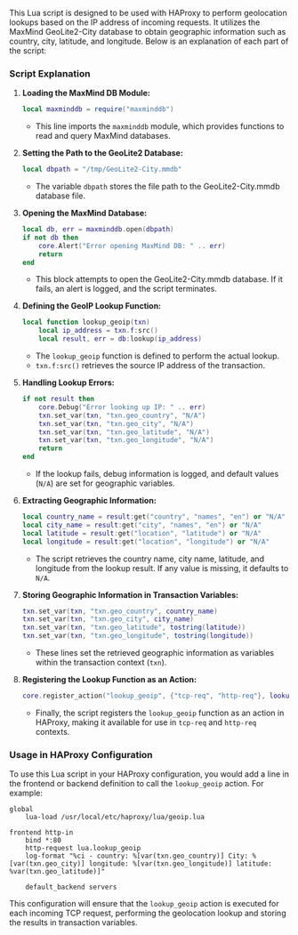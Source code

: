 This Lua script is designed to be used with HAProxy to perform geolocation lookups based on the IP address of incoming requests. It utilizes the MaxMind GeoLite2-City database to obtain geographic information such as country, city, latitude, and longitude. Below is an explanation of each part of the script:

### Script Explanation

1. **Loading the MaxMind DB Module:**
   ```lua
   local maxminddb = require("maxminddb")
   ```
   - This line imports the `maxminddb` module, which provides functions to read and query MaxMind databases.

2. **Setting the Path to the GeoLite2 Database:**
   ```lua
   local dbpath = "/tmp/GeoLite2-City.mmdb"
   ```
   - The variable `dbpath` stores the file path to the GeoLite2-City.mmdb database file.

3. **Opening the MaxMind Database:**
   ```lua
   local db, err = maxminddb.open(dbpath)
   if not db then
       core.Alert("Error opening MaxMind DB: " .. err)
       return
   end
   ```
   - This block attempts to open the GeoLite2-City.mmdb database. If it fails, an alert is logged, and the script terminates.

4. **Defining the GeoIP Lookup Function:**
   ```lua
   local function lookup_geoip(txn)
       local ip_address = txn.f:src()
       local result, err = db:lookup(ip_address)
   ```
   - The `lookup_geoip` function is defined to perform the actual lookup.
   - `txn.f:src()` retrieves the source IP address of the transaction.

5. **Handling Lookup Errors:**
   ```lua
   if not result then
       core.Debug("Error looking up IP: " .. err)
       txn.set_var(txn, "txn.geo_country", "N/A")
       txn.set_var(txn, "txn.geo_city", "N/A")
       txn.set_var(txn, "txn.geo_latitude", "N/A")
       txn.set_var(txn, "txn.geo_longitude", "N/A")
       return
   end
   ```
   - If the lookup fails, debug information is logged, and default values (`N/A`) are set for geographic variables.

6. **Extracting Geographic Information:**
   ```lua
   local country_name = result:get("country", "names", "en") or "N/A"
   local city_name = result:get("city", "names", "en") or "N/A"
   local latitude = result:get("location", "latitude") or "N/A"
   local longitude = result:get("location", "longitude") or "N/A"
   ```
   - The script retrieves the country name, city name, latitude, and longitude from the lookup result. If any value is missing, it defaults to `N/A`.

7. **Storing Geographic Information in Transaction Variables:**
   ```lua
   txn.set_var(txn, "txn.geo_country", country_name)
   txn.set_var(txn, "txn.geo_city", city_name)
   txn.set_var(txn, "txn.geo_latitude", tostring(latitude))
   txn.set_var(txn, "txn.geo_longitude", tostring(longitude))
   ```
   - These lines set the retrieved geographic information as variables within the transaction context (`txn`).

8. **Registering the Lookup Function as an Action:**
   ```lua
   core.register_action("lookup_geoip", {"tcp-req", "http-req"}, lookup_geoip)
   ```
   - Finally, the script registers the `lookup_geoip` function as an action in HAProxy, making it available for use in `tcp-req` and `http-req` contexts.

### Usage in HAProxy Configuration

To use this Lua script in your HAProxy configuration, you would add a line in the frontend or backend definition to call the `lookup_geoip` action. For example:

```
global
    lua-load /usr/local/etc/haproxy/lua/geoip.lua

frontend http-in
    bind *:80
    http-request lua.lookup_geoip
    log-format "%ci - country: %[var(txn.geo_country)] City: %[var(txn.geo_city)] longitude: %[var(txn.geo_longitude)] latitude: %var(txn.geo_latitude)]"

    default_backend servers
```

This configuration will ensure that the `lookup_geoip` action is executed for each incoming TCP request, performing the geolocation lookup and storing the results in transaction variables.